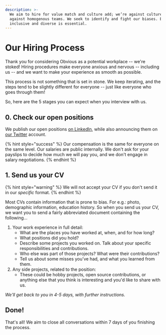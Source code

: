 ```yaml
---
description: >-
  We aim to hire for value match and culture add; we’re against culture fit,
  against homogenous teams. We seek to identify and fight our biases. Being
  inclusive and diverse is essential.
---
```


# Our Hiring Process

Thank you for considering Obvious as a potential workplace -- we're stoked! Hiring procedures make everyone anxious and nervous -- including us -- and we want to make your experience as smooth as possible. 

This process is not something that is set in stone. We keep iterating, and the steps tend to be slightly different for everyone -- just like everyone who goes through them!

So, here are the 5 stages you can expect when you interview with us.

## 0. Check our open positions

We publish our open positions [on LinkedIn](https://www.linkedin.com/company/obvious-hq), while also announcing them on [our Twitter](https://twitter.com/obvious_in/) account. 

{% hint style="success" %}
Our compensation is the same for everyone on the same level. Our salaries are public internally. We don't ask for your payslips to decide how much we will pay you, and we don't engage in salary negotiations.
{% endhint %}

## 1. Send us your CV

{% hint style="warning" %}
We will not accept your CV if you don't send it in our _specific_ format.
{% endhint %}

Most CVs contain information that is prone to bias. For e.g.: photo, demographic information, education history. So when you send us your CV, we want you to send a fairly abbreviated document containing the following... 

1. Your work experience in full detail:
   * What are the places you have worked at, when, and for how long?
   * What positions did you hold? 
   * Describe some projects you worked on. Talk about your specific responsibilities and contributions. 
   * Who else was part of those projects? What were their contributions?
   * Tell us about some misses you've had, and what you learned from them.
2. Any side projects, related to the position:
   * These could be hobby projects, open source contributions, or anything else that you think is interesting and you'd like to share with us.

_We'll get back to you in 4-5 days, with further instructions._

## Done!

That's all! We aim to close all conversations within 7 days of you finishing the process.

